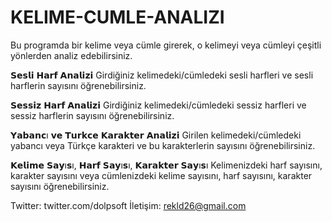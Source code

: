 # KELIME-CUMLE-ANALIZI
Bu programda bir kelime veya cümle girerek, o kelimeyi veya cümleyi çeşitli yönlerden analiz edebilirsiniz.

𝗦𝗲𝘀𝗹𝗶 𝗛𝗮𝗿𝗳 𝗔𝗻𝗮𝗹𝗶𝘇𝗶
Girdiğiniz kelimedeki/cümledeki sesli harfleri ve sesli harflerin sayısını öğrenebilirsiniz.

𝗦𝗲𝘀𝘀𝗶𝘇 𝗛𝗮𝗿𝗳 𝗔𝗻𝗮𝗹𝗶𝘇𝗶
Girdiğiniz kelimedeki/cümledeki sessiz harfleri ve sessiz harflerin sayısını öğrenebilirsiniz.

𝗬𝗮𝗯𝗮𝗻𝗰ı 𝘃𝗲 𝗧𝘂𝗿𝗸𝗰𝗲 𝗞𝗮𝗿𝗮𝗸𝘁𝗲𝗿 𝗔𝗻𝗮𝗹𝗶𝘇𝗶
Girilen kelimedeki/cümledeki yabancı veya Türkçe karakteri ve bu karakterlerin sayısını öğrenebilirsiniz.

𝗞𝗲𝗹𝗶𝗺𝗲 𝗦𝗮𝘆ı𝘀ı, 𝗛𝗮𝗿𝗳 𝗦𝗮𝘆ı𝘀ı, 𝗞𝗮𝗿𝗮𝗸𝘁𝗲𝗿 𝗦𝗮𝘆ı𝘀ı
Kelimenizdeki harf sayısını, karakter sayısını veya cümlenizdeki kelime sayısını, harf sayısını, karakter sayısını öğrenebilirsiniz.

Twitter: twitter.com/dolpsoft
İletişim: rekld26@gmail.com
